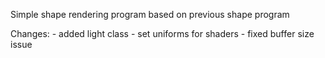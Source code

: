 Simple shape rendering program based on previous shape program

Changes:
	- added light class
	- set uniforms for shaders
	- fixed buffer size issue
